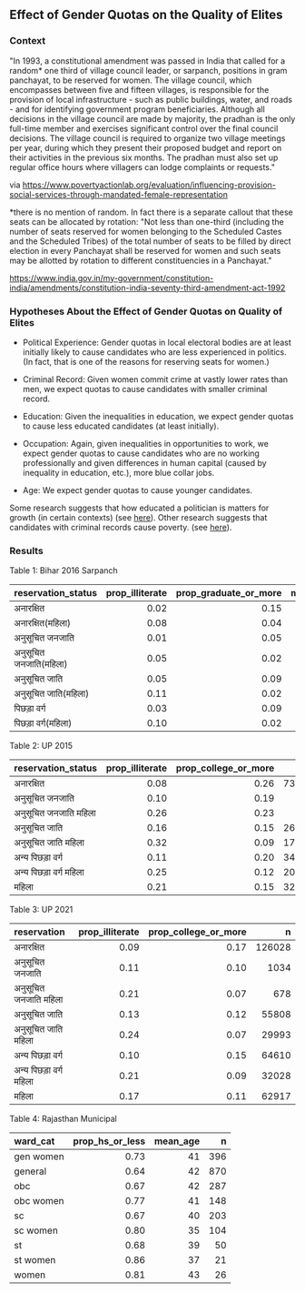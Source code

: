## Effect of Gender Quotas on the Quality of Elites

### Context

"In 1993, a constitutional amendment was passed in India that called for a random* one third of village council leader, or sarpanch, positions in gram panchayat, to be reserved for women. The village council, which encompasses between five and fifteen villages, is responsible for the provision of local infrastructure - such as public buildings, water, and roads - and for identifying government program beneficiaries. Although all decisions in the village council are made by majority, the pradhan is the only full-time member and exercises significant control over the final council decisions. The village council is required to organize two village meetings per year, during which they present their proposed budget and report on their activities in the previous six months. The pradhan must also set up regular office hours where villagers can lodge complaints or requests."

via https://www.povertyactionlab.org/evaluation/influencing-provision-social-services-through-mandated-female-representation

*there is no mention of random. In fact there is a separate callout that these seats can be allocated by rotation: "Not less than one-third (including the number of seats reserved for women belonging to the Scheduled Castes and the Scheduled Tribes) of the total number of seats to be filled by direct election in every Panchayat shall be reserved for women and such seats may be allotted by rotation to different constituencies in a Panchayat."

https://www.india.gov.in/my-government/constitution-india/amendments/constitution-india-seventy-third-amendment-act-1992

### Hypotheses About the Effect of Gender Quotas on Quality of Elites

* Political Experience: Gender quotas in local electoral bodies are at least initially likely to cause candidates who are less experienced in politics. (In fact, that is one of the reasons for reserving seats for women.) 

* Criminal Record: Given women commit crime at vastly lower rates than men, we expect quotas to cause candidates with smaller criminal record. 

* Education: Given the inequalities in education, we expect gender quotas to cause less educated candidates (at least initially).

* Occupation: Again, given inequalities in opportunities to work, we expect gender quotas to cause candidates who are no working professionally and given differences in human capital (caused by inequality in education, etc.), more blue collar jobs. 

* Age: We expect gender quotas to cause younger candidates.

Some research suggests that how educated a politician is matters for growth (in certain contexts) (see [here](https://academic.oup.com/ej/article-abstract/121/554/F205/5079434)). Other research suggests that candidates with criminal records cause poverty. (see [here](https://link.springer.com/article/10.1007/s12116-019-09290-5)).

### Results

Table 1: Bihar 2016 Sarpanch

|reservation_status   | prop_illiterate| prop_graduate_or_more| mean_age|     n|
|:--------------------|---------------:|---------------------:|--------:|-----:|
|अनारक्षित             |            0.02|                  0.15|    46.86| 17345|
|अनारक्षित(महिला)      |            0.08|                  0.04|    41.35| 13776|
|अनुसूचित जनजाति        |            0.01|                  0.05|    44.53|   293|
|अनुसूचित जनजाति(महिला) |            0.05|                  0.02|    38.03|    62|
|अनुसूचित जाति          |            0.05|                  0.09|    44.78|  3976|
|अनुसूचित जाति(महिला)   |            0.11|                  0.02|    39.31|  2243|
|पिछड़ा वर्ग            |            0.03|                  0.09|    46.19|  4654|
|पिछड़ा वर्ग(महिला)     |            0.10|                  0.02|    40.44|  2683|

Table 2: UP 2015

|reservation_status  | prop_illiterate| prop_college_or_more|     n|
|:-------------------|---------------:|--------------------:|-----:|
|अनारक्षित            |            0.08|                 0.26| 73410|
|अनुसूचित जनजाति       |            0.10|                 0.19|   620|
|अनुसूचित जनजाति महिला |            0.26|                 0.23|   699|
|अनुसूचित जाति         |            0.16|                 0.15| 26875|
|अनुसूचित जाति महिला   |            0.32|                 0.09| 17513|
|अन्य पिछड़ा वर्ग       |            0.11|                 0.20| 34504|
|अन्य पिछड़ा वर्ग महिला |            0.25|                 0.12| 20819|
|महिला               |            0.21|                 0.15| 32193|

 
Table 3: UP 2021

|reservation         | prop_illiterate| prop_college_or_more|      n|
|:-------------------|---------------:|--------------------:|------:|
|अनारक्षित            |            0.09|                 0.17| 126028|
|अनुसूचित जनजाति       |            0.11|                 0.10|   1034|
|अनुसूचित जनजाति महिला |            0.21|                 0.07|    678|
|अनुसूचित जाति         |            0.13|                 0.12|  55808|
|अनुसूचित जाति महिला   |            0.24|                 0.07|  29993|
|अन्य पिछड़ा वर्ग       |            0.10|                 0.15|  64610|
|अन्य पिछड़ा वर्ग महिला |            0.21|                 0.09|  32028|
|महिला               |            0.17|                 0.11|  62917|


Table 4: Rajasthan Municipal

|ward_cat  | prop_hs_or_less| mean_age|   n|
|:---------|---------------:|--------:|---:|
|gen women |            0.73|       41| 396|
|general   |            0.64|       42| 870|
|obc       |            0.67|       42| 287|
|obc women |            0.77|       41| 148|
|sc        |            0.67|       40| 203|
|sc women  |            0.80|       35| 104|
|st        |            0.68|       39|  50|
|st women  |            0.86|       37|  21|
|women     |            0.81|       43|  26|

